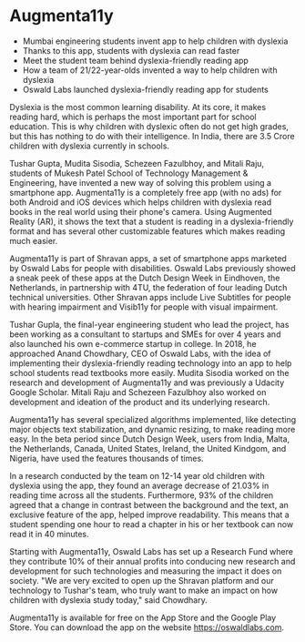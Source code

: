# Augmenta11y

- Mumbai engineering students invent app to help children with dyslexia
- Thanks to this app, students with dyslexia can read faster
- Meet the student team behind dyslexia-friendly reading app
- How a team of 21/22-year-olds invented a way to help children with dyslexia
- Oswald Labs launched dyslexia-friendly reading app for students

Dyslexia is the most common learning disability. At its core, it makes reading hard, which is perhaps the most important part for school education. This is why children with dyslexic often do not get high grades, but this has nothing to do with their intelligence. In India, there are 3.5 Crore children with dyslexia currently in schools.

Tushar Gupta, Mudita Sisodia, Schezeen Fazulbhoy, and Mitali Raju, students of Mukesh Patel School of Technology Management & Engineering, have invented a new way of solving this problem using a smartphone app. Augmenta11y is a completely free app (with no ads) for both Android and iOS devices which helps children with dyslexia read books in the real world using their phone's camera. Using Augmented Reality (AR), it shows the text that a student is reading in a dyslexia-friendly format and has several other customizable features which makes reading much easier.

Augmenta11y is part of Shravan apps, a set of smartphone apps marketed by Oswald Labs for people with disabilities. Oswald Labs previously showed a sneak peek of these apps at the Dutch Design Week in Eindhoven, the Netherlands, in partnership with 4TU, the federation of four leading Dutch technical universities. Other Shravan apps include Live Subtitles for people with hearing impairment and Visib11y for people with visual impairment.

Tushar Gupla, the final-year engineering student who lead the project, has been working as a consultant to startups and SMEs for over 4 years and also launched his own e-commerce startup in college. In 2018, he approached Anand Chowdhary, CEO of Oswald Labs, with the idea of implementing their dyslexia-friendly reading technology into an app to help school students read textbooks more easily. Mudita Sisodia worked on the research and development of Augmenta11y and was previously a Udacity Google Scholar. Mitali Raju and Schezeen Fazulbhoy also worked on development and ideation of the product and its underlying research.

Augmenta11y has several specialized algorithms implemented, like detecting major objects text stabilization, and dynamic resizing, to make reading more easy. In the beta period since Dutch Design Week, users from India, Malta, the Netherlands, Canada, United States, Ireland, the United Kindgom, and Nigeria, have used the features thousands of times.

In a research conducted by the team on 12-14 year old children with dyslexia using the app, they found an average decrease of 21.03% in reading time across all the students. Furthermore, 93% of the children agreed that a change in contrast between the background and the text, an exclusive feature of the app, helped improve readability. This means that a student spending one hour to read a chapter in his or her textbook can now read it in 40 minutes.

Starting with Augmenta11y, Oswald Labs has set up a Research Fund where they contribute 10% of their annual profits into conducing new research and development for such technologies and measuring the impact it does on society. "We are very excited to open up the Shravan platform and our technology to Tushar's team, who truly want to make an impact on how children with dyslexia study today," said Chowdhary.

Augmenta11y is available for free on the App Store and the Google Play Store. You can download the app on the website https://oswaldlabs.com.
